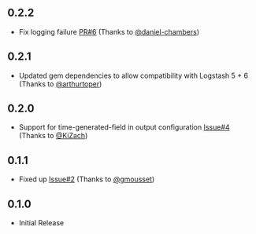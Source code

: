 ## 0.2.2
* Fix logging failure [PR#6](https://github.com/yokawasa/logstash-output-azure_loganalytics/pull/6) (Thanks to [@daniel-chambers](https://github.com/daniel-chambers))

## 0.2.1

* Updated gem dependencies to allow compatibility with Logstash 5 + 6 (Thanks to [@arthurtoper](https://github.com/arthurtoper))

## 0.2.0

* Support for time-generated-field in output configuration [Issue#4](https://github.com/yokawasa/logstash-output-azure_loganalytics/issues/4) (Thanks to [@KiZach](https://github.com/KiZach))

## 0.1.1

* Fixed up [Issue#2](https://github.com/yokawasa/logstash-output-azure_loganalytics/issues/2) (Thanks to [@gmousset](https://github.com/gmousset))

## 0.1.0

* Initial Release
